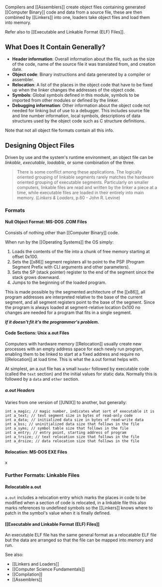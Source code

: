 Compilers and [[Assemblers]] create object files containing generated [[Computer Binary]] code and data from a source file, these are then combined by [[Linkers]] into one, loaders take object files and load them into memory.

Refer also to [[Executable and Linkable Format (ELF) Files]].

## What Does It Contain Generally?

- **Header information**: Overall information about the file, such as the size of the code, name of the source file it was translated from, and creation date.
- **Object code**: Binary instructions and data generated by a compiler or assembler.
- **Relocation**: A list of the places in the object code that have to be fixed up when the linker changes the addresses of the object code.
- **Symbols**: Global symbols defined in this module, symbols to be imported from other modules or defined by the linker.
- **Debugging information**: Other information about the object code not needed for linking but of use to a debugger. This includes source file and line number information, local symbols, descriptions of data structures used by the object code such as C structure definitions.

Note that not all object file formats contain all this info.

## Designing Object Files

Driven by use and the system's runtime environment, an object file can be *linkable*, *executable*, *loadable*, or some combination of the three.

> There is some conflict among these applications. The logically oriented grouping of linkable segments rarely matches the hardware oriented grouping of executable segments. Particularly on smaller computers, linkable files are read and written by the linker a piece at a time, while executable files are loaded in their entirely into main memory. (*Linkers & Loaders*, p.60 - John R. Levine)

### Formats

#### Null Object Format: MS-DOS .COM Files

Consists of nothing other than [[Computer Binary]] code.

When run by the [[Operating Systems]] the OS simply:
1. Loads the contents of the file into a chunk of free memory starting at offset 0x100.
2. Sets the [[x86]] segment registers all to point to the PSP (Program Segment Prefix with CLI arguments and other parameters).
3. Sets the SP (stack pointer) register to the end of the segment since the stack grows downward.
4. Jumps to the beginning of the loaded program.

This is made possible by the segmented architecture of the [[x86]], all program addresses are interpreted relative to the base of the current segment, and all segment registers point to the base of the segment. Since the program is always loaded at segment-relative location 0x100 no changes are needed for a program that fits in a single segment. 

***If it doesn't fit it's the programmer's problem.***

#### Code Sections: Unix a.out Files

Computers with hardware memory [[Relocation]] usually create new processes with an empty address space for each newly run program, enabling them to be linked to start at a fixed address and require no [[Relocation]] at load time. This is what the a.out format helps with.

At simplest, an a.out file has a small `header` followed by executable code (called the `text` section) and the initial values for static data. Normally this is followed by a `data` and `other` section.

##### a.out Headers

Varies from one version of [[UNIX]] to another, but generally:
```
int a_magic; // magic number, indicates what sort of executable it is
int a_text; // text segment size in bytes of read-only code
int a_data; // initialized data size in bytes of read-write data
int a_bss; // uninitialized data size that follows in the file
int a_syms; // symbol table size that follows in the file
int a_entry; // entry point, starting address of program
int a_trsize; // text relocation size that follows in the file
int a_drsize; // data relocation size that follows in the file
```

#### Relocation: MS-DOS EXE Files

x

### Further Formats: Linkable Files

#### Relocatable a.out

`a.out` includes a relocation entry which marks the places in code to be modified when a section of code is relocated, in a linkable file this also marks references to undefined symbols so the [[Linkers]] knows where to patch in the symbol's value when it is finally defined.

#### [[Executable and Linkable Format (ELF) Files]]

An executable ELF file has the same general format as a relocatable ELF file but the data are arranged so that the file can be mapped into memory and run.




See also:
- [[Linkers and Loaders]]
- [[Computer Science Fundamentals]]
- [[Compilation]]
- [[Assemblers]]